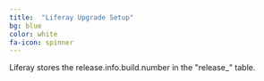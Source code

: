 ```yaml
---
title:  "Liferay Upgrade Setup"
bg: blue
color: white
fa-icon: spinner
---
```


Liferay stores the release.info.build.number in the "release_" table. 
